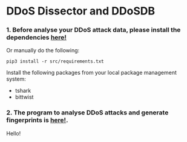 # DDoS Dissector and DDoSDB

### 1. Before analyse your DDoS attack data, please install the dependencies [here!](https://github.com/jjsantanna/ddosdb/blob/master/src/install_dependencies.sh)

Or manually do the following:

`pip3 install -r src/requirements.txt`

Install the following packages from your local package management system:
* tshark
* bittwist

### 2. The program to analyse DDoS attacks and generate fingerprints is [here!](https://github.com/jjsantanna/ddosdb/blob/master/src/ddos_dissector_cli.py).

Hello!